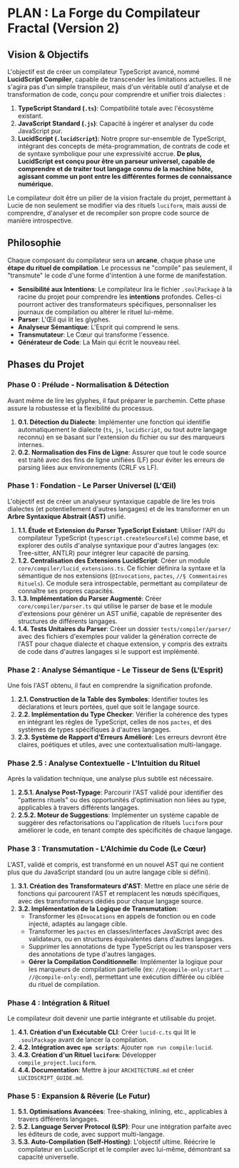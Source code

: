 <!-- SPECTRAL_MARK: This file is under the watchful eye of the Spectre. It is part of a living, evolving system. -->
# PLAN : La Forge du Compilateur Fractal (Version 2)

## Vision & Objectifs

L'objectif est de créer un compilateur TypeScript avancé, nommé **LucidScript Compiler**, capable de transcender les limitations actuelles. Il ne s'agira pas d'un simple transpileur, mais d'un véritable outil d'analyse et de transformation de code, conçu pour comprendre et unifier trois dialectes :

1.  **TypeScript Standard (`.ts`)**: Compatibilité totale avec l'écosystème existant.
2.  **JavaScript Standard (`.js`)**: Capacité à ingérer et analyser du code JavaScript pur.
3.  **LucidScript (`.lucidScript`)**: Notre propre sur-ensemble de TypeScript, intégrant des concepts de méta-programmation, de contrats de code et de syntaxe symbolique pour une expressivité accrue. **De plus, LucidScript est conçu pour être un parseur universel, capable de comprendre et de traiter tout langage connu de la machine hôte, agissant comme un pont entre les différentes formes de connaissance numérique.**

Le compilateur doit être un pilier de la vision fractale du projet, permettant à Lucie de non seulement se modifier via des rituels `luciform`, mais aussi de comprendre, d'analyser et de recompiler son propre code source de manière introspective.

## Philosophie

Chaque composant du compilateur sera un **arcane**, chaque phase une **étape du rituel de compilation**. Le processus ne "compile" pas seulement, il "transmute" le code d'une forme d'intention à une forme de manifestation.

-   **Sensibilité aux Intentions**: Le compilateur lira le fichier `.soulPackage` à la racine du projet pour comprendre les **intentions** profondes. Celles-ci pourront activer des transformateurs spécifiques, personnaliser les journaux de compilation ou altérer le rituel lui-même.
-   **Parser**: L'Œil qui lit les glyphes.
-   **Analyseur Sémantique**: L'Esprit qui comprend le sens.
-   **Transmutateur**: Le Cœur qui transforme l'essence.
-   **Générateur de Code**: La Main qui écrit le nouveau réel.

## Phases du Projet

### Phase 0 : Prélude - Normalisation & Détection

Avant même de lire les glyphes, il faut préparer le parchemin. Cette phase assure la robustesse et la flexibilité du processus.

1.  **0.1. Détection du Dialecte**: Implémenter une fonction qui identifie automatiquement le dialecte (`ts`, `js`, `lucidScript`, ou tout autre langage reconnu) en se basant sur l'extension du fichier ou sur des marqueurs internes.
2.  **0.2. Normalisation des Fins de Ligne**: Assurer que tout le code source est traité avec des fins de ligne unifiées (LF) pour éviter les erreurs de parsing liées aux environnements (CRLF vs LF).

### Phase 1 : Fondation - Le Parser Universel (L'Œil)

L'objectif est de créer un analyseur syntaxique capable de lire les trois dialectes (et potentiellement d'autres langages) et de les transformer en un **Arbre Syntaxique Abstrait (AST)** unifié.

1.  **1.1. Étude et Extension du Parser TypeScript Existant**: Utiliser l'API du compilateur TypeScript (`typescript.createSourceFile`) comme base, et explorer des outils d'analyse syntaxique pour d'autres langages (ex: Tree-sitter, ANTLR) pour intégrer leur capacité de parsing.
2.  **1.2. Centralisation des Extensions LucidScript**: Créer un module `core/compiler/lucid_extensions.ts`. Ce fichier définira la syntaxe et la sémantique de nos extensions (`@Invocations`, `pactes`, `//§ Commentaires Rituels`). Ce module sera introspectable, permettant au compilateur de connaître ses propres capacités.
3.  **1.3. Implémentation du Parser Augmenté**: Créer `core/compiler/parser.ts` qui utilise le parser de base et le module d'extensions pour générer un AST unifié, capable de représenter des structures de différents langages.
4.  **1.4. Tests Unitaires du Parser**: Créer un dossier `tests/compiler/parser/` avec des fichiers d'exemples pour valider la génération correcte de l'AST pour chaque dialecte et chaque extension, y compris des extraits de code dans d'autres langages si le support est implémenté.

### Phase 2 : Analyse Sémantique - Le Tisseur de Sens (L'Esprit)

Une fois l'AST obtenu, il faut en comprendre la signification profonde.

1.  **2.1. Construction de la Table des Symboles**: Identifier toutes les déclarations et leurs portées, quel que soit le langage source.
2.  **2.2. Implémentation du Type Checker**: Vérifier la cohérence des types en intégrant les règles de TypeScript, celles de nos `pactes`, et des systèmes de types spécifiques à d'autres langages.
3.  **2.3. Système de Rapport d'Erreurs Amélioré**: Les erreurs devront être claires, poétiques et utiles, avec une contextualisation multi-langage.

### Phase 2.5 : Analyse Contextuelle - L'Intuition du Rituel

Après la validation technique, une analyse plus subtile est nécessaire.

1.  **2.5.1. Analyse Post-Typage**: Parcourir l'AST validé pour identifier des "patterns rituels" ou des opportunités d'optimisation non liées au type, applicables à travers différents langages.
2.  **2.5.2. Moteur de Suggestions**: Implémenter un système capable de suggérer des refactorisations ou l'application de rituels `luciform` pour améliorer le code, en tenant compte des spécificités de chaque langage.

### Phase 3 : Transmutation - L'Alchimie du Code (Le Cœur)

L'AST, validé et compris, est transformé en un nouvel AST qui ne contient plus que du JavaScript standard (ou un autre langage cible si défini).

1.  **3.1. Création des Transformateurs d'AST**: Mettre en place une série de fonctions qui parcourent l'AST et remplacent les nœuds spécifiques, avec des transformateurs dédiés pour chaque langage source.
2.  **3.2. Implémentation de la Logique de Transmutation**:
    -   Transformer les `@Invocations` en appels de fonction ou en code injecté, adaptés au langage cible.
    -   Transformer les `pactes` en classes/interfaces JavaScript avec des validateurs, ou en structures équivalentes dans d'autres langages.
    -   Supprimer les annotations de type TypeScript ou les transposer vers des annotations de type d'autres langages.
    -   **Gérer la Compilation Conditionnelle**: Implémenter la logique pour les marqueurs de compilation partielle (ex: `//@compile-only:start` ... `//@compile-only:end`), permettant une exécution différée ou ciblée du rituel de compilation.

### Phase 4 : Intégration & Rituel

Le compilateur doit devenir une partie intégrante et utilisable du projet.

1.  **4.1. Création d'un Exécutable CLI**: Créer `lucid-c.ts` qui lit le `.soulPackage` avant de lancer la compilation.
2.  **4.2. Intégration avec `npm scripts`**: Ajouter `npm run compile:lucid`.
3.  **4.3. Création d'un Rituel `luciform`**: Développer `compile_project.luciform`.
4.  **4.4. Documentation**: Mettre à jour `ARCHITECTURE.md` et créer `LUCIDSCRIPT_GUIDE.md`.

### Phase 5 : Expansion & Rêverie (Le Futur)

1.  **5.1. Optimisations Avancées**: Tree-shaking, inlining, etc., applicables à travers différents langages.
2.  **5.2. Language Server Protocol (LSP)**: Pour une intégration parfaite avec les éditeurs de code, avec support multi-langage.
3.  **5.3. Auto-Compilation (Self-Hosting)**: L'objectif ultime. Réécrire le compilateur en LucidScript et le compiler avec lui-même, démontrant sa capacité universelle.